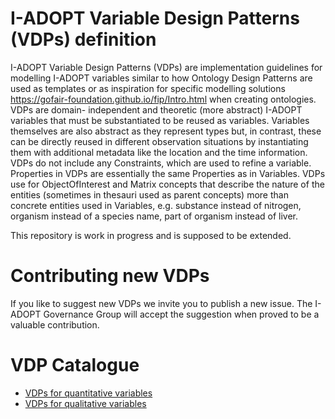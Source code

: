 # I-ADOPT Variable Design Patterns (VDPs) definition
I-ADOPT Variable Design Patterns (VDPs) are implementation guidelines for modelling I-ADOPT variables similar to how Ontology Design Patterns are used as templates or as inspiration for specific modelling solutions https://gofair-foundation.github.io/fip/Intro.html when creating ontologies. VDPs are domain- independent and theoretic (more abstract) I-ADOPT variables that must be substantiated to be reused as variables. Variables themselves are also abstract as they represent types but, in contrast, these can be directly reused in different observation situations by instantiating them with additional metadata like the location and the time information. VDPs do not include any Constraints, which are used to refine a variable. Properties in VDPs are essentially the same Properties as in Variables. VDPs use for ObjectOfInterest and Matrix concepts that describe the nature of the entities (sometimes in thesauri used as parent concepts)  more than concrete entities used in Variables, e.g. substance instead of nitrogen, organism instead of a species name, part of organism instead of liver.  

This repository is work in progress and is supposed to be extended.

# Contributing new VDPs
If you like to suggest new VDPs we invite you to publish a new issue. The I-ADOPT Governance Group will accept the suggestion when proved to be a valuable contribution.

# VDP Catalogue

* [VDPs for quantitative variables](quantitative/)
* [VDPs for qualitative variables](qualitative/)  
